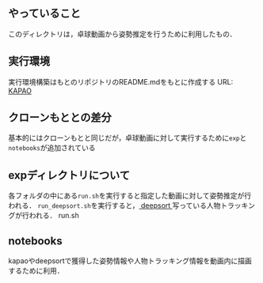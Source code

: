 ## やっていること

このディレクトリは，卓球動画から姿勢推定を行うために利用したもの．

## 実行環境

実行環境構築はもとのリポジトリのREADME.mdをもとに作成する
URL: [KAPAO](https://github.com/wmcnally/kapao)


## クローンもととの差分

基本的にはクローンもとと同じだが，卓球動画に対して実行するために`exp`と`notebooks`が追加されている

## expディレクトリについて

各フォルダの中にある`run.sh`を実行すると指定した動画に対して姿勢推定が行われる．
`run_deepsort.sh`を実行すると，[ deepsort ](https://github.com/nwojke/deep_sort)写っている人物トラッキングが行われる．
run.sh

## notebooks

kapaoやdeepsortで獲得した姿勢情報や人物トラッキング情報を動画内に描画するために利用．

